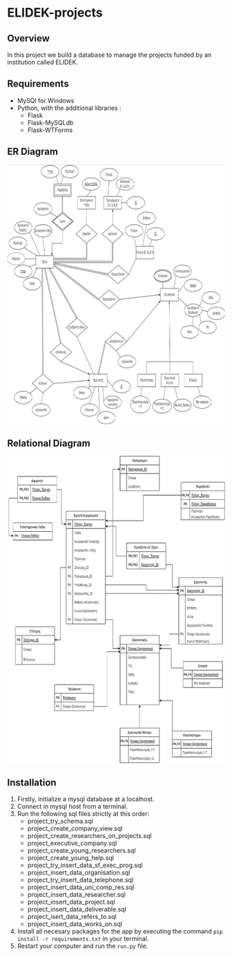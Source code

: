 # ELIDEK-projects

## Overview
In this project we build a database to manage the projects funded by an institution called ELIDEK.

## Requirements
- MySQl for Windows
- Python, with the additional libraries :
  - Flask
  - Flask-MySQLdb
  - Flask-WTForms

## ER Diagram
<div align="center">
  <img src="https://github.com/nikossk/ELIDEK-projects/blob/main/images/ER%20diagram.png?raw=true" width="980" height="600"/>
</div>

## Relational Diagram
<div align="center">
  <img src="https://github.com/nikossk/ELIDEK-projects/blob/main/images/Relational%20diagram.png?raw=true" width="700" height="710"/>
</div>

## Installation
1. Firstly, initialize a mysql database at a localhost.
2. Connect in mysql host from a terminal.
3. Run the following sql files strictly at this order:
   - project_try_schema.sql
    - project_create_company_view.sql
    - project_create_researchers_on_projects.sql
   - project_executive_company.sql
   - project_create_young_researchers.sql
   - project_create_young_help.sql
   - project_try_insert_data_sf_exec_prog.sql
   - project_insert_data_organisation.sql
   - project_try_insert_data_telephone.sql
   - project_insert_data_uni_comp_res.sql
    - project_insert_data_researcher.sql
    - project_insert_data_project.sql
    - project_insert_data_deliverable.sql
    - project_isert_data_refers_to.sql
    - project_insert_data_works_on.sql
4. Install all necesary packages for the app by executing the command `pip install -r requirements.txt` in your terminal.
5. Restart your computer and run the `run.py` file. 
